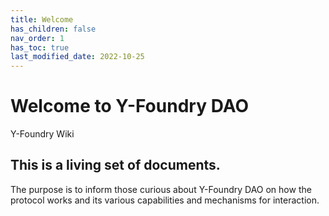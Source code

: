 ```yaml
---
title: Welcome
has_children: false
nav_order: 1
has_toc: true
last_modified_date: 2022-10-25
---
```


# Welcome to Y-Foundry DAO

Y-Foundry Wiki

## This is a living set of documents.  

The purpose is to inform those curious about Y-Foundry DAO on how the protocol works and its various capabilities and mechanisms for interaction.
